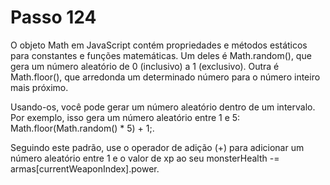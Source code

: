 # Passo 124

O objeto Math em JavaScript contém propriedades e métodos estáticos para constantes e funções matemáticas. Um deles é Math.random(), que gera um número aleatório de 0 (inclusivo) a 1 (exclusivo). Outra é Math.floor(), que arredonda um determinado número para o número inteiro mais próximo.

Usando-os, você pode gerar um número aleatório dentro de um intervalo. Por exemplo, isso gera um número aleatório entre 1 e 5: Math.floor(Math.random() * 5) + 1;.

Seguindo este padrão, use o operador de adição (+) para adicionar um número aleatório entre 1 e o valor de xp ao seu monsterHealth -= armas[currentWeaponIndex].power.